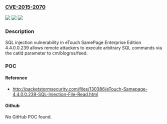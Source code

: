### [CVE-2015-2070](https://cve.mitre.org/cgi-bin/cvename.cgi?name=CVE-2015-2070)
![](https://img.shields.io/static/v1?label=Product&message=n%2Fa&color=blue)
![](https://img.shields.io/static/v1?label=Version&message=n%2Fa&color=blue)
![](https://img.shields.io/static/v1?label=Vulnerability&message=n%2Fa&color=brighgreen)

### Description

SQL injection vulnerability in eTouch SamePage Enterprise Edition 4.4.0.0.239 allows remote attackers to execute arbitrary SQL commands via the catId parameter to cm/blogrss/feed.

### POC

#### Reference
- http://packetstormsecurity.com/files/130386/eTouch-Samepage-4.4.0.0.239-SQL-Injection-File-Read.html

#### Github
No GitHub POC found.

